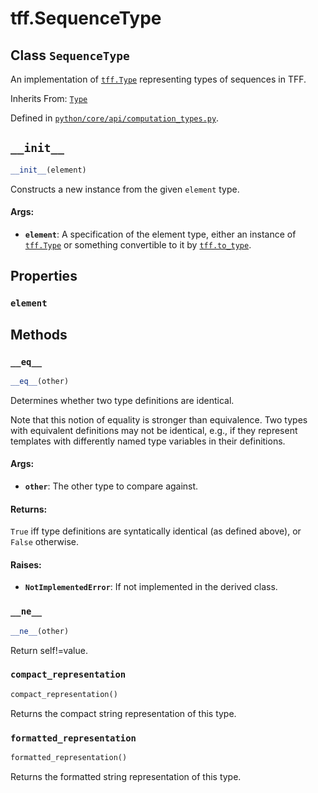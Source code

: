 <div itemscope itemtype="http://developers.google.com/ReferenceObject">
<meta itemprop="name" content="tff.SequenceType" />
<meta itemprop="path" content="Stable" />
<meta itemprop="property" content="element"/>
<meta itemprop="property" content="__eq__"/>
<meta itemprop="property" content="__init__"/>
<meta itemprop="property" content="__ne__"/>
<meta itemprop="property" content="compact_representation"/>
<meta itemprop="property" content="formatted_representation"/>
</div>

# tff.SequenceType

## Class `SequenceType`

An implementation of <a href="../tff/Type.md"><code>tff.Type</code></a>
representing types of sequences in TFF.

Inherits From: [`Type`](../tff/Type.md)

Defined in
[`python/core/api/computation_types.py`](http://github.com/tensorflow/federated/tree/master/tensorflow_federated/python/core/api/computation_types.py).

<!-- Placeholder for "Used in" -->

<h2 id="__init__"><code>__init__</code></h2>

```python
__init__(element)
```

Constructs a new instance from the given `element` type.

#### Args:

*   <b>`element`</b>: A specification of the element type, either an instance of
    <a href="../tff/Type.md"><code>tff.Type</code></a> or something convertible
    to it by <a href="../tff/to_type.md"><code>tff.to_type</code></a>.

## Properties

<h3 id="element"><code>element</code></h3>

## Methods

<h3 id="__eq__"><code>__eq__</code></h3>

```python
__eq__(other)
```

Determines whether two type definitions are identical.

Note that this notion of equality is stronger than equivalence. Two types with
equivalent definitions may not be identical, e.g., if they represent templates
with differently named type variables in their definitions.

#### Args:

*   <b>`other`</b>: The other type to compare against.

#### Returns:

`True` iff type definitions are syntatically identical (as defined above), or
`False` otherwise.

#### Raises:

*   <b>`NotImplementedError`</b>: If not implemented in the derived class.

<h3 id="__ne__"><code>__ne__</code></h3>

```python
__ne__(other)
```

Return self!=value.

<h3 id="compact_representation"><code>compact_representation</code></h3>

```python
compact_representation()
```

Returns the compact string representation of this type.

<h3 id="formatted_representation"><code>formatted_representation</code></h3>

```python
formatted_representation()
```

Returns the formatted string representation of this type.

